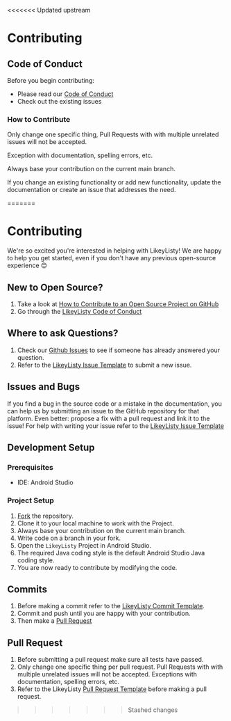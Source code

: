 <<<<<<< Updated upstream
# Contributing

## Code of Conduct

Before you begin contributing:

- Please read our [Code of Conduct](CODE_OF_CONDUCT.md)
- Check out the existing issues

### How to Contribute

Only change one specific thing, Pull Requests with with multiple unrelated issues will not be accepted.

Exception with documentation, spelling errors, etc.

Always base your contribution on the current main branch.

If you change an existing functionality or add new functionality, update the documentation or create an issue that addresses the need.

=======
# Contributing

We're so excited you're interested in helping with LikeyListy! We are happy to help you get started, even if you don't have any previous open-source experience :blush:

## New to Open Source?
1. Take a look at [How to Contribute to an Open Source Project on GitHub](https://egghead.io/courses/how-to-contribute-to-an-open-source-project-on-github)
2. Go through the [LikeyListy Code of Conduct](CODE_OF_CONDUCT.md)

## Where to ask Questions?
1. Check our [Github Issues](https://github.com/sharongreally/LikeyListy/issues) to see if someone has already answered your question. 
2. Refer to the [LikeyListy Issue Template](ISSUE_TEMPLATE.md) to submit a new issue. 

## Issues and Bugs
If you find a bug in the source code or a mistake in the documentation, you can help us by submitting an issue to the GitHub repository for that platform.
Even better: propose a fix with a pull request and link it to the issue!
For help with writing your issue refer to the [LikeyListy Issue Template](ISSUE_TEMPLATE.md)

## Development Setup  

### Prerequisites
- IDE: Android Studio 

### Project Setup
1. [Fork](https://help.github.com/articles/fork-a-repo) the repository.
2. Clone it to your local machine to work with the Project.
3. Always base your contribution on the current main branch.
4. Write code on a branch in your fork.
5. Open the `LikeyListy` Project in Android Studio.
6. The required Java coding style is the default Android Studio Java coding style.
7. You are now ready to contribute by modifying the code.

## Commits
1. Before making a commit refer to the [LikeyListy Commit Template](COMMIT_TEMPLATE.md).
2. Commit and push until you are happy with your contribution.
3. Then make a [Pull Request](https://help.github.com/articles/using-pull-requests)

## Pull Request
1. Before submitting a pull request make sure all tests have passed.
2. Only change one specific thing per pull request. Pull Requests with with multiple unrelated issues will not be accepted. Exceptions with documentation, spelling errors, etc.
3. Refer to the LikeyListy [Pull Request Template](PULL_REQUEST_TEMPLATE.md) before making a pull request.
>>>>>>> Stashed changes

